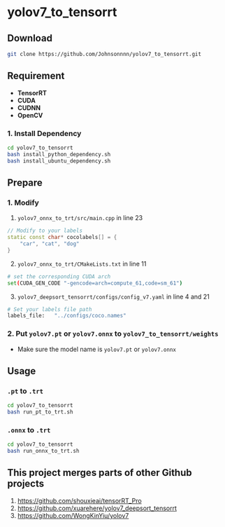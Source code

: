 # yolov7_to_tensorrt

## Download
```bash
git clone https://github.com/Johnsonnnn/yolov7_to_tensorrt.git
```

## Requirement

* **TensorRT**
* **CUDA**
* **CUDNN**
* **OpenCV**

### 1. Install Dependency
```bash
cd yolov7_to_tensorrt
bash install_python_dependency.sh
bash install_ubuntu_dependency.sh
```

## Prepare
### 1. Modify
1. `yolov7_onnx_to_trt/src/main.cpp` in line 23
```cpp
// Modify to your labels
static const char* cocolabels[] = {
    "car", "cat", "dog"
}
```

2. `yolov7_onnx_to_trt/CMakeLists.txt` in line 11
```bash
# set the corresponding CUDA arch
set(CUDA_GEN_CODE "-gencode=arch=compute_61,code=sm_61")
```

3. `yolov7_deepsort_tensorrt/configs/config_v7.yaml` in line 4 and 21
```bash
# Set your labels file path
labels_file:   "../configs/coco.names" 
```

### 2. Put `yolov7.pt` or `yolov7.onnx` to `yolov7_to_tensorrt/weights`
* Make sure the model name is `yolov7.pt` or `yolov7.onnx`

## Usage

### `.pt` to `.trt`
```bash
cd yolov7_to_tensorrt
bash run_pt_to_trt.sh
```

### `.onnx` to `.trt`
```bash
cd yolov7_to_tensorrt
bash run_onnx_to_trt.sh
```


## This project merges parts of other Github projects
1. https://github.com/shouxieai/tensorRT_Pro
2. https://github.com/xuarehere/yolov7_deepsort_tensorrt
3. https://github.com/WongKinYiu/yolov7
